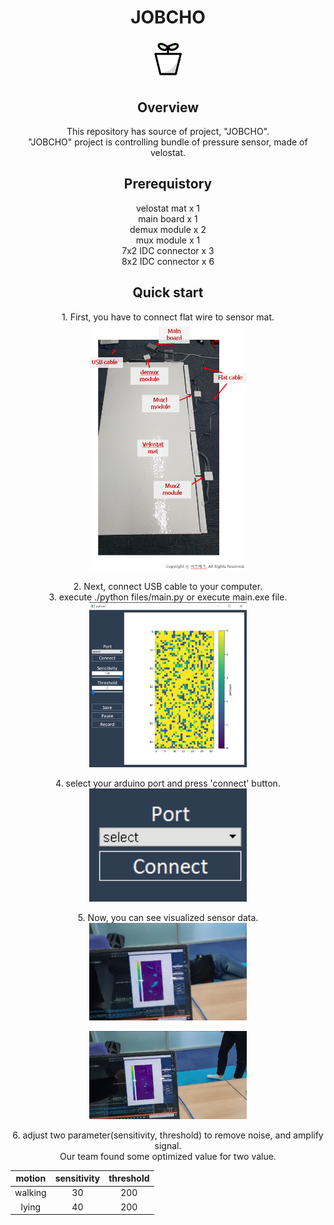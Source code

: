 <h1 align = "center">JOBCHO</h1>
<p align="center">
<img src="image/jobcho_logo.png" width="10%" height="10%"></br>
</p>

<h2 align="center">Overview</h2>
<p align="center">
This repository has source of project, "JOBCHO".<br>
"JOBCHO" project is controlling bundle of pressure sensor, made of velostat.
</p>


<h2 align="center">Prerequistory</h2>
<p align="center">
  velostat mat x 1</br>
  main board x 1</br>
  demux module x 2</br>
  mux module x 1</br>
  7x2 IDC connector x 3</br>
  8x2 IDC connector x 6</br>
</p>

<h2 align="center">Quick start</h2>
<p align="center">

</p>

<p align="center">
1. First, you have to connect flat wire to sensor mat.</br>
  <img src="image/quick_start_1.PNG" width="50%" height="50%"></br>
<p align="center">
2. Next, connect USB cable to your computer.</br>
3. execute ./python files/main.py or execute main.exe file.</br>
<img src="image/quick_start_2.PNG" width="50%" height="50%"></br>
<p align="center">
4. select your arduino port and press 'connect' button. </br>
<img src="image/quick_start_3.PNG" width="50%" height="50%"></br>
<p align="center">
5. Now, you can see visualized sensor data.</br>
  <img src="image/quick_start_4.PNG" width="50%" height="50%"></br>
<p align="center">
  <img src="image/quick_start_5.PNG" width="50%" height="50%"></br>
<p align="center">
6. adjust two parameter(sensitivity, threshold) to remove noise, and amplify signal.</br>
Our team found some optimized value for two value.</br>

<div align = "center">
  
  <table>
      <thead>
          <tr>
              <th align="center">motion</th>
              <th align="center">sensitivity</th>
              <th align="center">threshold</th>
          </tr>
      </thead>
      <tbody>
          <tr>
              <td align="center">walking</td>
              <td align="center">30</td>
              <td align="center">200</td>
         </tr>
          <tr>
              <td align="center">lying</td>
              <td align="center">40</td>
              <td align="center">200</td>
          </tr>
      </tbody>
  </table>
  
</div>
